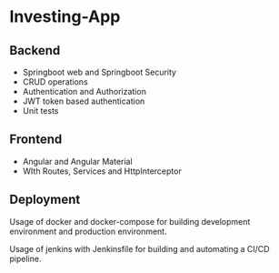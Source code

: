 # Investing-App

## Backend 
- Springboot web and Springboot Security
- CRUD operations
- Authentication and Authorization
- JWT token based authentication
- Unit tests

## Frontend
- Angular and Angular Material
- WIth Routes, Services and HttpInterceptor



## Deployment

Usage of docker and docker-compose for building development environment and production environment. 

Usage of jenkins with Jenkinsfile for building and automating a CI/CD pipeline. 
